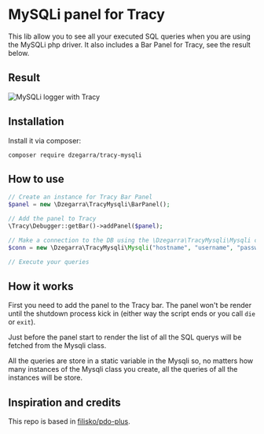 # MySQLi panel for Tracy

This lib allow you to see all your executed SQL queries when you are using the MySQLi php driver.
It also includes a Bar Panel for Tracy, see the result below.

## Result
![MySQLi logger with Tracy](https://cloud.githubusercontent.com/assets/651286/23301744/b50e5f82-fa8b-11e6-8cb3-8cd249b1fe07.png "MySQLi logger with Tracy")

## Installation
Install it via composer:

`composer require dzegarra/tracy-mysqli`

## How to use

```php
// Create an instance for Tracy Bar Panel
$panel = new \Dzegarra\TracyMysqli\BarPanel();

// Add the panel to Tracy
\Tracy\Debugger::getBar()->addPanel($panel);

// Make a connection to the DB using the \Dzegarra\TracyMysqli\Mysqli class instead of mysqli
$conn = new \Dzegarra\TracyMysqli\Mysqli("hostname", "username", "password", "database");

// Execute your queries
```
## How it works

First you need to add the panel to the Tracy bar. The panel won't be render until the shutdown
process kick in (either way the script ends or you call `die` or `exit`).

Just before the panel start to render the list of all the SQL querys will be fetched from the 
Mysqli class. 

All the queries are store in a static variable in the Mysqli so, no matters how many instances 
of the Mysqli class you create, all the queries of all the instances will be store.

## Inspiration and credits

This repo is based in [filisko/pdo-plus](https://github.com/filisko/pdo-plus).